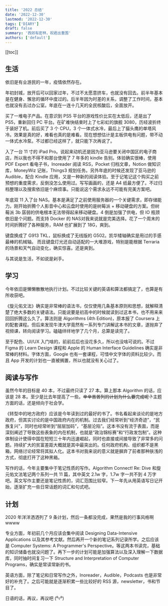 ```yaml
---
title: '2022 总结'
date: '2022-12-30'
lastmod: '2022-12-30'
tags: ['DIARY']
draft: false
summary: '西郊有密林，祝君出重围'
authors: ['default']
---
```


[[toc]]

## 生活

依旧是有业游民的一年，疫情依然存在。

年初封城，放开后可以回家过年，不过不太愿意挤车，也就没有回去。前半年基本是在健身、懈怠的循环中度过的。后半年因为时差的关系，调整了工作时间，基本也就没有去过办公室。年底在一连十几天的全民核酸后，全面放开。

买了一堆电子产品。在意识到 PS5 平台的游戏性价比实在太低后，还是出了 PS5，重新回归 PC 平台。在矿难快结束时上了七彩虹的旗舰 3080，历经波折终于装好了机。前后买了 3 个 CPU，3 个一体式水冷，最后上了猫头鹰的单塔风冷。效果是真的好，难看也真的是难看。现在想想估计是主板供电有问题，带不动一体式水冷泵。不过都已经这样了，就只能下次再说了。

入了一台 11 寸的 iPad Pro。说起来动机还是因为亚马逊要关闭中国区的电子商店，所以我也不得不和那台使用了 7 年多的 kindle 告别。体验确实很棒，使用 PDF Expert 看电子书，Inoreader 阅读 RSS，Pocket 归档文章，Notion 做知识库，MoneyWiz 记账，Things3 规划任务。另外年底的时候还发现了亚马逊的 Audible，配合 Kindle 应用，又是一种新的阅读体验。至于记笔记这个购买之前预想的重度需求，反倒没怎么使用过。写写画画的，还是 A4 纸最方便了。不过归档整理以及搜索依旧是个麻烦事。只能说这个需求永远不可能有完美方案吧。

年底双 11 入了台 NAS。基本是满足了之前使用服务器的一个关键需求，即存储能力。刚开始折腾个人影音中心和云盘时使用的是树莓派 + 移动硬盘的方案。但树莓派 3b 孱弱的供电根本无法带得起来移动硬盘。4 倒是加强了供电，但 IO 瓶颈依旧是个问题。而支持 Docker 的 NAS对我来说就是完美选择。花了一个周末的时间折腾好了各种服务，RAM 也扩展到了 18G，爽到。

键盘换成了 G913 TKL，鼠标换成了无线版的 G502。凯华矮轴确实是用过的手感最棒的机械轴。 而且键盘灯光还自动适配的一大堆游戏，特别是能根据 Terraria 的场景和天气自动变化，确实惊喜。还是爽到。

与其说是生活，不如说是剁手。

## 学习

今年依旧是懒懒散散地执行计划。不过比较关键的英语和算法都搞定了，也算是有所收获吧。

《旋元佑文法》确实是非常棒的语法书，仅仅使用几条基本原则和思想，就解释清楚了绝大多数的关键语法。只能说要是初高中的时候就读到过这本书，也不用来来回回折腾这么久了。算法则是 Algorithms (4th Edition)，原本报了 Coursera 上的配套课程。但后来发现牛津大学竟然有一系列专门讲解这本书的文章，遂抛弃了视频课，转向阅读学习。磕磕绊绊地学了几个月，总算是读完了。

至于配色、UI/UX 入门啥的，前前后后也没花多久，所以也没啥可说的。不过 Figma 的 Learn Design 课程和 Apple 的 Human Interface Guidelines 确实是非常棒的材料。字体方面，Google 也有一套课程，可惜中文字体的资料比较少。而且 App 开发的计划也一直被搁置，所以也就没有关心过了。

## 阅读与写作

虽然今年的目标是 40 本，不过最终只读了 27 本。算上那本 Algorithm 的话，应该是 28 本。至少是比去年提高了一些。~~辛辛苦苦列的计划为什么要完成呢？~~主题方面的话，还是倾向于社会学。

《转型中的地方政府》应该是今年读到过的最好的书了。书名看起来谈论的是地方政府，但其实讨论的是中国政府内在的机制。过去我们经常听到“经济奇迹”，“民族复兴”，同时也经常听到“层层加码”，“基层沦陷”。这本书没有流于表面，而是深刻阐述了导致这些表象的内在机制，也就是“政治锦标赛”和“行政发包制”。这种体制设计使得中国在短短三十年内迅速崛起，同时也直接或间接导致了非常多的问题。持续扩大的贫富差距大概就是其中最突出的。任何政府机构、组织都不是黑箱，网络讨论经常将其拟人化。这本书对我来说的意义就是摒弃了前者那种肤浅的方式，彻底打开了这种黑箱。

写作的话，今年主要集中于笔记性质的写作。Algorithm Connect! Re: Dive 和旋元佑文法笔记两个系列一共 11 篇，其中英文 2.1w 字，1.7w 字一共不到 4 万字吧。英文写作主要还是笔记性质的，词汇范围比较窄。下一年先从用英语写日记开始，逐渐扩充一些日常话题的词汇和句式吧。

## 计划

2020 年洋洋洒洒列了 9 条计划，然后一条都没完成，果然是我的行事风格啊wwww

专业方面，年初前几个月应该会集中阅读 Designing Data-Intensive Applications 以及其参考文献。然后再开一个新的笔记系列记录所学。之后应该是 Computer Systems: A Programmer's Perspective。等这两本书读完，基础的知识储备也就没问题了。再下一步的计划可能是加强算法以及深入理解一下数据库，同时抽时间复习一下 Structure and Interpretation of Computer Programs，确实是常读常新的书。

英语方面，除了笔记和日常写作之外，Inoreader，Audible，Podcasts 也是非常好的补充了。之后可能就是逐渐积累一些比较好的 RSS 源，newsletter，书和节目了。

日语的话，再议，再议吧 (⁰▿⁰)
